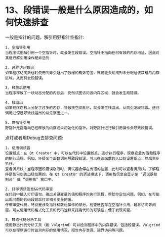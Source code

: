 # 13、段错误一般是什么原因造成的，如何快速排查

一般是指针的问题，解引用野指针空指针:  

    1. 空指针引用 
    当程序试图解引用一个空指针时，就会发生段错误。空指针不指向任何有效的内存地址，因此对其进行解引用操作是非法的  
    
    2. 越界访问数组 
    如果程序访问数组时使用的索引超出了数组的有效范围，就可能会访问到未分配给该数组的内存区域，从而引发段错误。  
    
    3. 释放后使用
    当程序释放了一块动态分配的内存后，仍然试图访问该内存区域，就会发生段错误。
    
    4. 栈溢出
    如果程序在栈上分配了过多的内存，导致栈空间耗尽，就会发生栈溢出，从而引发段错误。递归调用过深是导致栈溢出的常见原因之一。
    
    5. 野指针引用
    野指针是指指向已经释放的内存或未初始化的指针。对野指针进行解引用操作会导致段错误。

点灯或者用Debug去排查问题:

    1. 使用调试器
    设置断点：在 Qt Creator 中，可以在代码中设置断点，逐步执行程序，观察变量的值和程序的执行流程。例如，怀疑某个函数调用导致段错误，可以在该函数的入口处设置断点，然后单步执行。
    查看调用栈：当程序因段错误崩溃时，调试器会停在出错的位置，此时可以查看调用栈，了解程序是如何到达出错位置的。在 Qt Creator 的调试模式下，调用栈信息会显示在 “调试器控制台” 或 “调用栈” 窗口中。
    
    2. 打印调试信息&&代码审查
    在代码中插入打印语句，输出关键变量的值和程序的执行流程，帮助你定位问题。例如，在可能出现问题的代码段前后打印相关变量的值。
    仔细审查代码，特别是涉及指针和数组操作的部分，检查是否存在空指针引用、越界访问等问题。可以使用代码格式化工具和代码注释来提高代码的可读性，便于发现问题。

    3. 静态代码分析工具
    使用静态代码分析工具（如 Valgrind）可以检测程序中的内存错误，包括段错误。Valgrind 可以在程序运行时监测内存的使用情况，报告内存泄漏、越界访问等问题。
    
    